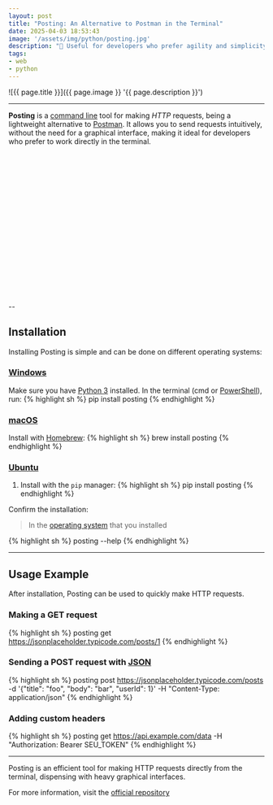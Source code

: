 ```yaml
---
layout: post
title: "Posting: An Alternative to Postman in the Terminal"
date: 2025-04-03 18:53:43
image: '/assets/img/python/posting.jpg'
description: "🚀 Useful for developers who prefer agility and simplicity, while maintaining the flexibility needed to interact with APIs and web services."
tags:
- web
- python
---
```


![{{ page.title }}]({{ page.image }} '{{ page.description }}')

---

**Posting** is a [command line](https://terminalroot.com/tags#commands) tool for making *HTTP* requests, being a lightweight alternative to [Postman](https://terminalroot.com/drogon-cpp-the-fastest-web-framework-in-the-world/). It allows you to send requests intuitively, without the need for a graphical interface, making it ideal for developers who prefer to work directly in the terminal.


<!-- SQUARE - GAMES ROOT -->
<script async src="//pagead2.googlesyndication.com/pagead/js/adsbygoogle.js"></script>
<ins class="adsbygoogle"
style="display:inline-block;width:336px;height:280px"
data-ad-client="ca-pub-2838251107855362"
data-ad-slot="5351066970"></ins>
<script>
(adsbygoogle = window.adsbygoogle || []).push({});
</script>

--

## Installation
Installing Posting is simple and can be done on different operating systems:

### [Windows](https://terminalroot.com/tags#windows)
Make sure you have [Python 3](https://terminalroot.com/tags#python) installed. In the terminal (cmd or [PowerShell](https://terminalroot.com/tags#powershell)), run:
{% highlight sh %}
pip install posting
{% endhighlight %}

### [macOS](https://terminalroot.com/tags#macos)
Install with [Homebrew](https://terminalroot.com.br/2021/07/homebrew-o-gerenciador-de-pacotes-do-macos-no-gnu-linux.html):
{% highlight sh %}
brew install posting
{% endhighlight %}

### [Ubuntu](https://terminalroot.com/tags#ubuntu)
1. Install with the `pip` manager:
{% highlight sh %}
pip install posting
{% endhighlight %}

Confirm the installation:
> In the [operating system](https://terminalroot.com/tags#so) that you installed

{% highlight sh %}
posting --help
{% endhighlight %}

---

## Usage Example
After installation, Posting can be used to quickly make HTTP requests.

### Making a GET request
{% highlight sh %}
posting get https://jsonplaceholder.typicode.com/posts/1
{% endhighlight %}

### Sending a POST request with [JSON](https://terminalroot.com/tags#json)
{% highlight sh %}
posting post https://jsonplaceholder.typicode.com/posts -d '{"title": "foo", "body": "bar", "userId": 1}' -H "Content-Type: application/json"
{% endhighlight %}

### Adding custom headers
{% highlight sh %}
posting get https://api.example.com/data -H "Authorization: Bearer SEU_TOKEN"
{% endhighlight %}

---

Posting is an efficient tool for making HTTP requests directly from the terminal, dispensing with heavy graphical interfaces.

For more information, visit the [official repository](https://github.com/darrenburns/posting)

